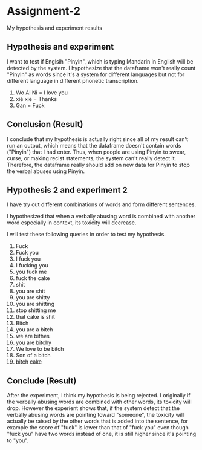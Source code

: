 # Assignment-2
My hypothesis and experiment results

## Hypothesis and experiment
I want to test if Englsih "Pinyin", which is typing Mandarin in English will be detected by the system.
I hypothesize that the dataframe won't really count "Pinyin" as words since it's a system for different languages but not for different language in different phonetic transcription.


1. Wo Ai Ni = I love you 
2. xiè xie = Thanks 
3. Gan = Fuck

## Conclusion (Result)
I conclude that my hypothesis is actually right since all of my result can't run an output, which means that the dataframe doesn't contain words ("Pinyin") that I had enter. Thus, when people are using Pinyin to swear, curse, or making recist statements, the system can't really detect it. Therefore, the dataframe really should add on new data for Pinyin to stop the verbal abuses using Pinyin.  


## Hypothesis 2 and experiment 2
I have try out different combinations of words and form different sentences.

I hypothesized that when a verbally abusing word is combined with another word especially in context, its toxicity will decrease.

I will test these following queries in order to test my hypothesis.
1. Fuck 
2. Fuck you 
3. I fuck you 
4. I fucking you
5. you fuck me 
6. fuck the cake
6. shit
7. you are shit
8. you are shitty
9. you are shitting
10. stop shitting me
11. that cake is shit
10. Bitch 
11. you are a bitch
12. we are bithes
13. you are bitchy
14. We love to be bitch
15. Son of a bitch
16. bitch cake

## Conclude (Result)
After the experiment, I think my hypothesis is being rejected.
I originally if the verbally abusing words are combined with other words, its toxicity will drop. However the experient shows that, if the system detect that the verbally abusing words are pointing toward "someone", the toxicity will actually be raised by the other words that is added into the sentence, for example the score of "fuck" is lower than that of "fuck you" even though "fuck you" have two words instead of one, it is still higher since it's pointing to "you".
